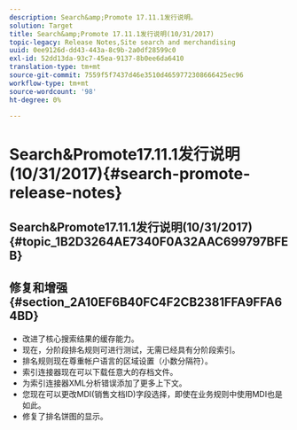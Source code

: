 ```yaml
---
description: Search&amp;Promote 17.11.1发行说明。
solution: Target
title: Search&amp;Promote 17.11.1发行说明(10/31/2017)
topic-legacy: Release Notes,Site search and merchandising
uuid: 0ee9126d-dd43-443a-8c9b-2a0df28599c0
exl-id: 52dd13da-93c7-45ea-9137-8b0ee6da6410
translation-type: tm+mt
source-git-commit: 7559f5f7437d46e3510d4659772308666425ec96
workflow-type: tm+mt
source-wordcount: '98'
ht-degree: 0%

---
```


# Search&amp;Promote17.11.1发行说明(10/31/2017){#search-promote-release-notes}

## Search&amp;Promote17.11.1发行说明(10/31/2017){#topic_1B2D3264AE7340F0A32AAC699797BFEB}

## 修复和增强{#section_2A10EF6B40FC4F2CB2381FFA9FFA64BD}

* 改进了核心搜索结果的缓存能力。
* 现在，分阶段排名规则可进行测试，无需已经具有分阶段索引。
* 排名规则现在尊重帐户语言的区域设置（小数分隔符）。
* 索引连接器现在可以下载任意大的存档文件。
* 为索引连接器XML分析错误添加了更多上下文。
* 您现在可以更改MDI(销售文档ID)字段选择，即使在业务规则中使用MDI也是如此。
* 修复了排名饼图的显示。
